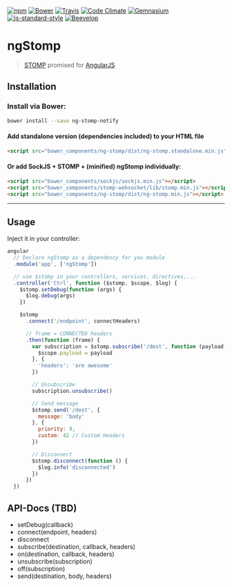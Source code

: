 [![npm](https://img.shields.io/npm/v/ng-stomp.svg?style=flat-square)](https://www.npmjs.com/package/ng-stomp)
[![Bower](https://img.shields.io/bower/v/ng-stomp.svg?style=flat-square)](#bower)
[![Travis](https://img.shields.io/travis/beevelop/ng-stomp.svg?style=flat-square)](https://travis-ci.org/beevelop/ng-stomp)
[![Code Climate](https://img.shields.io/codeclimate/github/beevelop/ng-stomp.svg?style=flat-square)](https://codeclimate.com/github/beevelop/ng-stomp)
[![Gemnasium](https://img.shields.io/gemnasium/beevelop/ng-stomp.svg?style=flat-square)](https://gemnasium.com/beevelop/ng-stomp)
[![js-standard-style](https://img.shields.io/badge/code%20style-standard-brightgreen.svg?style=flat-square)](http://standardjs.com/)
[![Beevelop](https://links.beevelop.com/honey-badge)](https://beevelop.com)

# ngStomp

> [STOMP](http://jmesnil.net/stomp-websocket/doc/) promised for [AngularJS](https://angularjs.org)

## Installation

### Install via Bower:
```bash
bower install --save ng-stomp-notify
```

#### Add standalone version (dependencies included) to your HTML file
```html
<script src="bower_components/ng-stomp/dist/ng-stomp.standalone.min.js"></script>
```

#### Or add SockJS + STOMP + (minified) ngStomp individually:
```html
<script src="bower_components/sockjs/sockjs.min.js"></script>
<script src="bower_components/stomp-websocket/lib/stomp.min.js"></script>
<script src="bower_components/ng-stomp/dist/ng-stomp.min.js"></script>
```
----

## Usage
Inject it in your controller:
```js
angular
  // Declare ngStomp as a dependency for you module
  .module('app', ['ngStomp'])

  // use $stomp in your controllers, services, directives,...
  .controller('Ctrl', function ($stomp, $scope, $log) {
    $stomp.setDebug(function (args) {
      $log.debug(args)
    })

    $stomp
      .connect('/endpoint', connectHeaders)

      // frame = CONNECTED headers
      .then(function (frame) {
        var subscription = $stomp.subscribe('/dest', function (payload, headers, res) {
          $scope.payload = payload
        }, {
          'headers': 'are awesome'
        })

        // Unsubscribe
        subscription.unsubscribe()

        // Send message
        $stomp.send('/dest', {
          message: 'body'
        }, {
          priority: 9,
          custom: 42 // Custom Headers
        })

        // Disconnect
        $stomp.disconnect(function () {
          $log.info('disconnected')
        })
      })
  })
```

## API-Docs (TBD)
- setDebug(callback)
- connect(endpoint, headers)
- disconnect
- subscribe(destination, callback, headers)
- on(destination, callback, headers)
- unsubscribe(subscription)
- off(subscription)
- send(destination, body, headers)